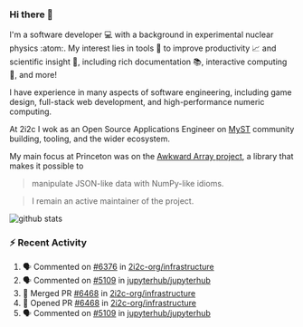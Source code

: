 ### Hi there 👋 

I'm a software developer 💻 with a background in experimental nuclear physics :atom:. My interest lies in tools :wrench: to improve productivity :chart_with_upwards_trend: and scientific insight :telescope:, including rich documentation 📚, interactive computing 🧮, and more! 

I have experience in many aspects of software engineering, including game design, full-stack web development, and high-performance numeric computing. 

At 2i2c I wok as an Open Source Applications Engineer on [MyST](https://github.com/jupyter-book/mystmd) community building, tooling, and the wider ecosystem. 

My main focus at Princeton was on the [Awkward Array project](awkward-array.org/), a library that makes it possible to 
> manipulate JSON-like data with NumPy-like idioms.

> I remain an active maintainer of the project. 

![github stats](https://github-readme-stats.vercel.app/api?username=agoose77&show_icons=true&hide_rank=true&hide_title=true&bg_color=30,e76445,904e95&text_color=efe3ec&icon_color=efe3ec)
<!--
**agoose77/agoose77** is a ✨ _special_ ✨ repository because its `README.md` (this file) appears on your GitHub profile.

Here are some ideas to get you started:

- 🔭 I’m currently working on ...
- 🌱 I’m currently learning ...
- 👯 I’m looking to collaborate on ...
- 🤔 I’m looking for help with ...
- 💬 Ask me about ...
- 📫 How to reach me: ...
- 😄 Pronouns: ...
- ⚡ Fun fact: ...
-->

### :zap: Recent Activity

<!--START_SECTION:activity-->
1. 🗣 Commented on [#6376](https://github.com/2i2c-org/infrastructure/issues/6376#issuecomment-3132127160) in [2i2c-org/infrastructure](https://github.com/2i2c-org/infrastructure)
2. 🗣 Commented on [#5109](https://github.com/jupyterhub/jupyterhub/pull/5109#issuecomment-3127538046) in [jupyterhub/jupyterhub](https://github.com/jupyterhub/jupyterhub)
3. 🎉 Merged PR [#6468](https://github.com/2i2c-org/infrastructure/pull/6468) in [2i2c-org/infrastructure](https://github.com/2i2c-org/infrastructure)
4. 💪 Opened PR [#6468](https://github.com/2i2c-org/infrastructure/pull/6468) in [2i2c-org/infrastructure](https://github.com/2i2c-org/infrastructure)
5. 🗣 Commented on [#5109](https://github.com/jupyterhub/jupyterhub/pull/5109#issuecomment-3126251433) in [jupyterhub/jupyterhub](https://github.com/jupyterhub/jupyterhub)
<!--END_SECTION:activity-->
